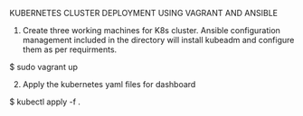 KUBERNETES CLUSTER DEPLOYMENT USING VAGRANT AND ANSIBLE

1. Create three working machines for K8s cluster. Ansible configuration 
management included in the directory  will install kubeadm and configure 
them as  per requirments.

$ sudo vagrant up

2. Apply the kubernetes yaml files for dashboard

$ kubectl apply -f .




